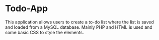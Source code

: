 # Todo-App

This application allows users to create a to-do list where the list is saved and loaded from a MySQL database. 
Mainly PHP and HTML is used and some basic CSS to style the elements. 
